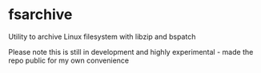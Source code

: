 # fsarchive
Utility to archive Linux filesystem with libzip and bspatch

Please note this is still in development and highly experimental - made the repo public for my own convenience
